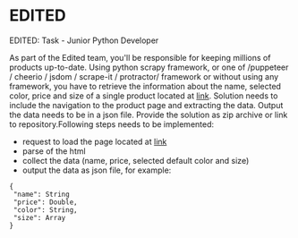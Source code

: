 # EDITED
EDITED: Task - Junior Python Developer

As part of the Edited team, you'll be responsible for keeping millions of products up-to-date.
Using python scrapy framework, or one of /puppeteer / cheerio / jsdom / scrape-it / protractor/ framework or without using any framework, you have to retrieve the information about the name, selected color, price and size of a single product located at [link](https://shop.mango.com/gb/women/skirts-midi/midi-satin-skirt_17042020.html?c=99).
Solution needs to include the navigation to the product page and extracting the data. Output the data needs to be in a json file.
Provide the solution as zip archive or link to repository.Following steps needs to be implemented:
 - request to load the page located at [link](https://shop.mango.com/bg-en/women/skirts-midi/midi-satin-skirt_17042020.html?c=99)
 - parse of the html
 - collect the data (name, price, selected default color and size)
 - output the data as json file, for example:
 ```
 {
  "name": String
  "price": Double,
  "color": String,
  "size": Array
}
```
